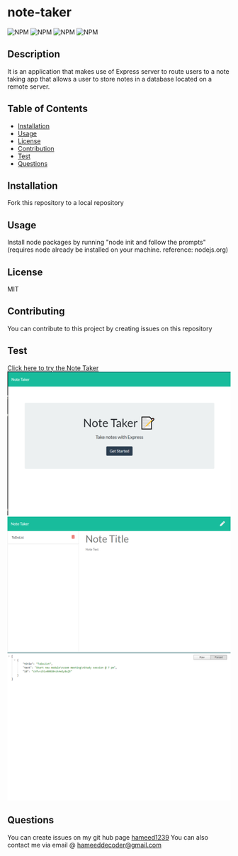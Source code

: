 # note-taker

  ![NPM](https://img.shields.io/badge/license-MIT-<green>) ![ NPM](https://img.shields.io/github/languages/top/hameed1239/note-taker) ![ NPM](https://img.shields.io/github/followers/hameed1239?style=social) ![NPM](https://img.shields.io/github/forks/hameed1239/note-taker?style=social)
  ## Description
  It is an application that makes use of Express server to route users to a note taking app that allows a user to store notes in a database located on a remote server.

  ## Table of Contents
  * [Installation](#installation)
  * [Usage](#usage)
  * [License](#license)
  * [Contribution](#contribution)
  * [Test](#test)
  * [Questions](#questions)

  ## Installation
  Fork this repository to a local repository

  ## Usage
  Install node packages by running "node init and follow the prompts"(requires node already be installed on your machine. reference: nodejs.org)

  ## License
  MIT

  ## Contributing
  You can contribute to this project by creating issues on this repository

  ## Test
  [Click here to try the Note Taker](https://note-taker-hameed1239.herokuapp.com/)
  ![Website Screenshot](./public/assets/screenshot/screen1.PNG)
  ![Website Screenshot](./public/assets/screenshot/screen2.PNG)
  ![Website Screenshot](./public/assets/screenshot/screen3.PNG)

  ## Questions
  You can create issues on my git hub page
  [hameed1239](https://github.com/hameed1239)
  You can also contact me via email @ hameeddecoder@gmail.com